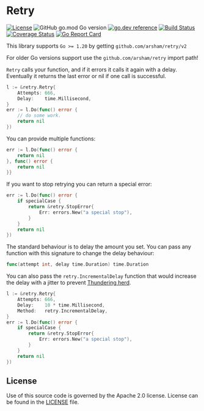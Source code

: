 # Retry

[![License](https://img.shields.io/badge/License-Apache%202.0-blue.svg)](https://opensource.org/licenses/Apache-2.0)
![GitHub go.mod Go version](https://img.shields.io/github/go-mod/go-version/arsham/retry)
[![go.dev reference](https://img.shields.io/badge/godoc-reference-5272B4)](https://pkg.go.dev/github.com/arsham/retry?tab=doc)
[![Build Status](https://github.com/arsham/retry/actions/workflows/go.yml/badge.svg)](https://github.com/arsham/retry/actions/workflows/go.yml)
[![Coverage Status](https://codecov.io/gh/arsham/retry/branch/master/graph/badge.svg)](https://codecov.io/gh/arsham/retry)
[![Go Report Card](https://goreportcard.com/badge/github.com/arsham/retry)](https://goreportcard.com/report/github.com/arsham/retry)

This library supports `Go >= 1.20` by getting `github.com/arsham/retry/v2`

For older Go versions support use the `github.com/arsham/retry` import path!

`Retry` calls your function, and if it errors it calls it again with a delay.
Eventually it returns the last error or nil if one call is successful.

```go
l := &retry.Retry{
	Attempts: 666,
	Delay:    time.Millisecond,
}
err := l.Do(func() error {
	// do some work.
	return nil
})
```

You can provide multiple functions:

```go
err := l.Do(func() error {
    return nil
}, func() error {
    return nil
}}
```

If you want to stop retrying you can return a special error:

```go
err := l.Do(func() error {
	if specialCase {
		return &retry.StopError{
			Err: errors.New("a special stop"),
		}
	}
	return nil
})
```

The standard behaviour is to delay the amount you set. You can pass any function
with this signature to change the delay behaviour:

```go
func(attempt int, delay time.Duration) time.Duration
```

You can also pass the `retry.IncrementalDelay` function that would increase the
delay with a jitter to prevent [Thundering
herd](https://en.wikipedia.org/wiki/Thundering_herd_problem).

```go
l := &retry.Retry{
	Attempts: 666,
	Delay:    10 * time.Millisecond,
	Method:   retry.IncrementalDelay,
}
err := l.Do(func() error {
	if specialCase {
		return &retry.StopError{
			Err: errors.New("a special stop"),
		}
	}
	return nil
})
```

## License

Use of this source code is governed by the Apache 2.0 license. License can be
found in the [LICENSE](./LICENSE) file.

<!--
vim: foldlevel=1
-->
